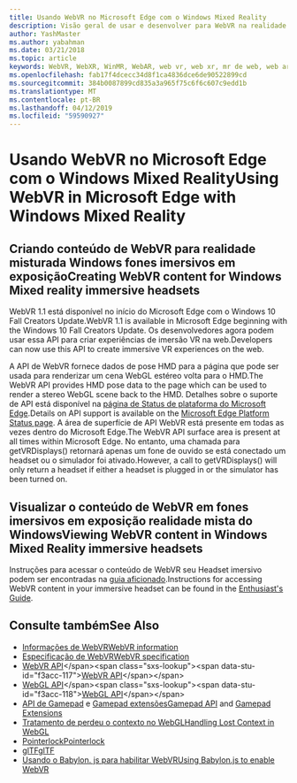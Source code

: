 ```yaml
---
title: Usando WebVR no Microsoft Edge com o Windows Mixed Reality
description: Visão geral de usar e desenvolver para WebVR na realidade mista do Windows
author: YashMaster
ms.author: yabahman
ms.date: 03/21/2018
ms.topic: article
keywords: WebVR, WebXR, WinMR, WebAR, web vr, web xr, mr de web, web ar, 360, 360 vídeo, 360 vídeos, fotos 360, 360 fotos, conteúdo 360, web envolvente, immersiveweb, IW
ms.openlocfilehash: fab17f4dcecc34d8f1ca4836dce6de90522899cd
ms.sourcegitcommit: 384b0087899cd835a3a965f75c6f6c607c9edd1b
ms.translationtype: MT
ms.contentlocale: pt-BR
ms.lasthandoff: 04/12/2019
ms.locfileid: "59590927"
---
```

# <a name="using-webvr-in-microsoft-edge-with-windows-mixed-reality"></a><span data-ttu-id="f3acc-104">Usando WebVR no Microsoft Edge com o Windows Mixed Reality</span><span class="sxs-lookup"><span data-stu-id="f3acc-104">Using WebVR in Microsoft Edge with Windows Mixed Reality</span></span>

## <a name="creating-webvr-content-for-windows-mixed-reality-immersive-headsets"></a><span data-ttu-id="f3acc-105">Criando conteúdo de WebVR para realidade misturada Windows fones imersivos em exposição</span><span class="sxs-lookup"><span data-stu-id="f3acc-105">Creating WebVR content for Windows Mixed reality immersive headsets</span></span>

<span data-ttu-id="f3acc-106">WebVR 1.1 está disponível no início do Microsoft Edge com o Windows 10 Fall Creators Update.</span><span class="sxs-lookup"><span data-stu-id="f3acc-106">WebVR 1.1 is available in Microsoft Edge beginning with the Windows 10 Fall Creators Update.</span></span> <span data-ttu-id="f3acc-107">Os desenvolvedores agora podem usar essa API para criar experiências de imersão VR na web.</span><span class="sxs-lookup"><span data-stu-id="f3acc-107">Developers can now use this API to create immersive VR experiences on the web.</span></span>

<span data-ttu-id="f3acc-108">A API de WebVR fornece dados de pose HMD para a página que pode ser usada para renderizar um cena WebGL estéreo volta para o HMD.</span><span class="sxs-lookup"><span data-stu-id="f3acc-108">The WebVR API provides HMD pose data to the page which can be used to render a stereo WebGL scene back to the HMD.</span></span> <span data-ttu-id="f3acc-109">Detalhes sobre o suporte de API está disponível na [página de Status de plataforma do Microsoft Edge](https://developer.microsoft.com/microsoft-edge/platform/status/webvr/).</span><span class="sxs-lookup"><span data-stu-id="f3acc-109">Details on API support is available on the [Microsoft Edge Platform Status page](https://developer.microsoft.com/microsoft-edge/platform/status/webvr/).</span></span> <span data-ttu-id="f3acc-110">A área de superfície de API WebVR está presente em todas as vezes dentro do Microsoft Edge.</span><span class="sxs-lookup"><span data-stu-id="f3acc-110">The WebVR API surface area is present at all times within Microsoft Edge.</span></span> <span data-ttu-id="f3acc-111">No entanto, uma chamada para getVRDisplays() retornará apenas um fone de ouvido se está conectado um headset ou o simulador foi ativado.</span><span class="sxs-lookup"><span data-stu-id="f3acc-111">However, a call to getVRDisplays() will only return a headset if either a headset is plugged in or the simulator has been turned on.</span></span>

## <a name="viewing-webvr-content-in-windows-mixed-reality-immersive-headsets"></a><span data-ttu-id="f3acc-112">Visualizar o conteúdo de WebVR em fones imersivos em exposição realidade mista do Windows</span><span class="sxs-lookup"><span data-stu-id="f3acc-112">Viewing WebVR content in Windows Mixed Reality immersive headsets</span></span>

<span data-ttu-id="f3acc-113">Instruções para acessar o conteúdo de WebVR seu Headset imersivo podem ser encontradas na [guia aficionado](https://docs.microsoft.com/windows/mixed-reality/enthusiast-guide/webvr).</span><span class="sxs-lookup"><span data-stu-id="f3acc-113">Instructions for accessing WebVR content in your immersive headset can be found in the [Enthusiast's Guide](https://docs.microsoft.com/windows/mixed-reality/enthusiast-guide/webvr).</span></span>

## <a name="see-also"></a><span data-ttu-id="f3acc-114">Consulte também</span><span class="sxs-lookup"><span data-stu-id="f3acc-114">See Also</span></span>
* [<span data-ttu-id="f3acc-115">Informações de WebVR</span><span class="sxs-lookup"><span data-stu-id="f3acc-115">WebVR information</span></span>](http://webvr.info)
* [<span data-ttu-id="f3acc-116">Especificação de WebVR</span><span class="sxs-lookup"><span data-stu-id="f3acc-116">WebVR specification</span></span>](https://w3c.github.io/webvr/)
* <span data-ttu-id="f3acc-117">[WebVR API](https://msdn.microsoft.com/library/mt806281(v=vs.85).aspx)</span><span class="sxs-lookup"><span data-stu-id="f3acc-117">[WebVR API](https://msdn.microsoft.com/library/mt806281(v=vs.85).aspx)</span></span>
* <span data-ttu-id="f3acc-118">[WebGL API](https://msdn.microsoft.com/library/bg182648(v=vs.85).aspx)</span><span class="sxs-lookup"><span data-stu-id="f3acc-118">[WebGL API](https://msdn.microsoft.com/library/bg182648(v=vs.85).aspx)</span></span>
* <span data-ttu-id="f3acc-119">[API de Gamepad](https://msdn.microsoft.com/library/dn743630(v=vs.85).aspx) e [Gamepad extensões](https://w3c.github.io/gamepad/extensions.html)</span><span class="sxs-lookup"><span data-stu-id="f3acc-119">[Gamepad API](https://msdn.microsoft.com/library/dn743630(v=vs.85).aspx) and [Gamepad Extensions](https://w3c.github.io/gamepad/extensions.html)</span></span>
* [<span data-ttu-id="f3acc-120">Tratamento de perdeu o contexto no WebGL</span><span class="sxs-lookup"><span data-stu-id="f3acc-120">Handling Lost Context in WebGL</span></span>](https://www.khronos.org/webgl/wiki/HandlingContextLost)
* [<span data-ttu-id="f3acc-121">Pointerlock</span><span class="sxs-lookup"><span data-stu-id="f3acc-121">Pointerlock</span></span>](http://www.w3.org/TR/pointerlock/)
* [<span data-ttu-id="f3acc-122">glTF</span><span class="sxs-lookup"><span data-stu-id="f3acc-122">glTF</span></span>](https://www.khronos.org/gltf)
* [<span data-ttu-id="f3acc-123">Usando o Babylon. js para habilitar WebVR</span><span class="sxs-lookup"><span data-stu-id="f3acc-123">Using Babylon.js to enable WebVR</span></span>](https://docs.microsoft.com/windows/uwp/get-started/adding-webvr-to-a-babylonjs-game)


